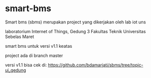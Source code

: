 # smart-bms
Smart bms (sbms) merupakan project yang dikerjakan oleh lab iot uns <p>
laboratorium Internet of Things, Gedung 3 Fakultas Teknik Universitas Sebelas Maret<p>
smart bms untuk versi v1.1 keatas <p>
project ada di branch master<p>
versi v1.1 bisa cek di:
https://github.com/bdamarjati/sbms/tree/topic-ui_gedung
